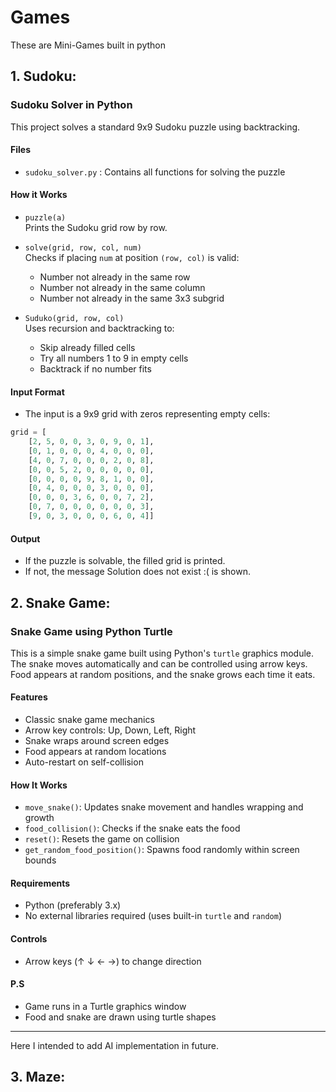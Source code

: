 # Games
These are Mini-Games built in python
## 1. Sudoku:
### Sudoku Solver in Python
This project solves a standard 9x9 Sudoku puzzle using backtracking.

#### Files
- `sudoku_solver.py` : Contains all functions for solving the puzzle

#### How it Works
- `puzzle(a)`  
  Prints the Sudoku grid row by row.

- `solve(grid, row, col, num)`  
  Checks if placing `num` at position `(row, col)` is valid:
  - Number not already in the same row
  - Number not already in the same column
  - Number not already in the same 3x3 subgrid

- `Suduko(grid, row, col)`  
  Uses recursion and backtracking to:
  - Skip already filled cells
  - Try all numbers 1 to 9 in empty cells
  - Backtrack if no number fits

#### Input Format
- The input is a 9x9 grid with zeros representing empty cells:
```python
grid = [
    [2, 5, 0, 0, 3, 0, 9, 0, 1],
    [0, 1, 0, 0, 0, 4, 0, 0, 0],
    [4, 0, 7, 0, 0, 0, 2, 0, 8],
    [0, 0, 5, 2, 0, 0, 0, 0, 0],
    [0, 0, 0, 0, 9, 8, 1, 0, 0],
    [0, 4, 0, 0, 0, 3, 0, 0, 0],
    [0, 0, 0, 3, 6, 0, 0, 7, 2],
    [0, 7, 0, 0, 0, 0, 0, 0, 3],
    [9, 0, 3, 0, 0, 0, 6, 0, 4]]
```
#### Output
- If the puzzle is solvable, the filled grid is printed.
- If not, the message Solution does not exist :( is shown.

## 2. Snake Game:
   ### Snake Game using Python Turtle
This is a simple snake game built using Python's `turtle` graphics module. The snake moves automatically and can be controlled using arrow keys. Food appears at random positions, and the snake grows each time it eats.

#### Features
- Classic snake game mechanics
- Arrow key controls: Up, Down, Left, Right
- Snake wraps around screen edges
- Food appears at random locations
- Auto-restart on self-collision

#### How It Works
- `move_snake()`: Updates snake movement and handles wrapping and growth
- `food_collision()`: Checks if the snake eats the food
- `reset()`: Resets the game on collision
- `get_random_food_position()`: Spawns food randomly within screen bounds

#### Requirements
- Python (preferably 3.x)
- No external libraries required (uses built-in `turtle` and `random`)

#### Controls
- Arrow keys (↑ ↓ ← →) to change direction

#### P.S
- Game runs in a Turtle graphics window
- Food and snake are drawn using turtle shapes

---
Here I intended to add AI implementation in future.


## 3. Maze:

